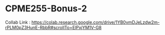 # CPME255-Bonus-2


Collab Link :
https://colab.research.google.com/drive/1YB0vmDJeLzdw2m-rPLM0pZ3HunE-RbbR#scrollTo=ElPxjYM1V-G8
